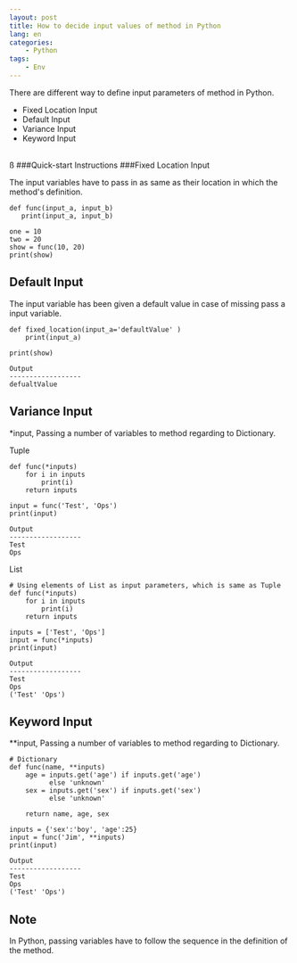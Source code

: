 ```yaml
---
layout: post
title: How to decide input values of method in Python
lang: en
categories:
    - Python
tags:
    - Env
---
```


There are different way to define input parameters of method in Python. 

- Fixed Location Input
- Default Input
- Variance Input
- Keyword Input

<br>
ß
###Quick-start Instructions
###Fixed Location Input

  The input variables have to pass in as same as their location in which the method's definition.
 
 ```
def func(input_a, input_b)
    print(input_a, input_b)

one = 10
two = 20
show = func(10, 20)
print(show)
```

## Default Input
The input variable has been given a default value in case of missing pass a input variable.

```
def fixed_location(input_a='defaultValue' )
    print(input_a)
    
print(show)

Output
------------------
defualtValue
```

## Variance Input
*input, Passing a number of variables to method regarding to Dictionary.

Tuple
```
def func(*inputs)
    for i in inputs
        print(i)
    return inputs
    
input = func('Test', 'Ops')
print(input)

Output
------------------
Test
Ops

```
List
```
# Using elements of List as input parameters, which is same as Tuple
def func(*inputs)
    for i in inputs
        print(i)
    return inputs

inputs = ['Test', 'Ops'] 
input = func(*inputs)
print(input)

Output
------------------
Test
Ops
('Test' 'Ops')
```

## Keyword Input
**input, Passing a number of variables to method regarding to Dictionary.

```
# Dictionary
def func(name, **inputs)
    age = inputs.get('age') if inputs.get('age')
          else 'unknown'
    sex = inputs.get('sex') if inputs.get('sex')
          else 'unknown'
    
    return name, age, sex

inputs = {'sex':'boy', 'age':25}
input = func('Jim', **inputs)
print(input)

Output
------------------
Test
Ops
('Test' 'Ops')
```

## Note

In Python, passing variables have to follow the sequence in the definition of the method.









